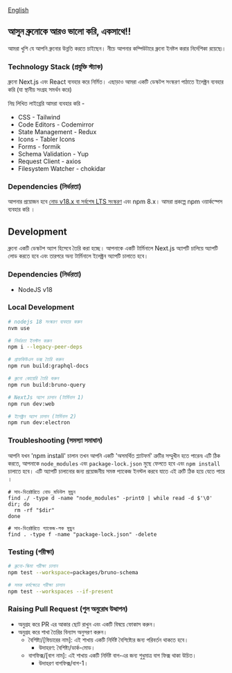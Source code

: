 [English](../../contributing.md)

## আসুন ব্রুনোকে আরও ভালো করি, একসাথে!!

আমরা খুশি যে আপনি ব্রুনোর উন্নতি করতে চাইছেন। নীচে আপনার কম্পিউটারে ব্রুনো ইনষ্টল করার নির্দেশিকা রয়েছে৷।

### Technology Stack (প্রযুক্তি স্ট্যাক)

ব্রুনো Next.js এবং React ব্যবহার করে নির্মিত। এছাড়াও আমরা একটি ডেস্কটপ সংস্করণ পাঠাতে ইলেক্ট্রন ব্যবহার করি (যা স্থানীয় সংগ্রহ সমর্থন করে)

নিম্ন লিখিত লাইব্রেরি আমরা ব্যবহার করি -

- CSS - Tailwind
- Code Editors - Codemirror
- State Management - Redux
- Icons - Tabler Icons
- Forms - formik
- Schema Validation - Yup
- Request Client - axios
- Filesystem Watcher - chokidar

### Dependencies (নির্ভরতা)

আপনার প্রয়োজন হবে [নোড v18.x বা সর্বশেষ LTS সংস্করণ](https://nodejs.org/en/) এবং npm 8.x। আমরা প্রকল্পে npm ওয়ার্কস্পেস ব্যবহার করি ।

## Development

ব্রুনো একটি ডেস্কটপ অ্যাপ হিসেবে তৈরি করা হচ্ছে। আপনাকে একটি টার্মিনালে Next.js অ্যাপটি চালিয়ে অ্যাপটি লোড করতে হবে এবং তারপরে অন্য টার্মিনালে ইলেক্ট্রন অ্যাপটি চালাতে হবে।

### Dependencies (নির্ভরতা)

- NodeJS v18

### Local Development

```bash
# nodejs 18 সংস্করণ ব্যবহার করুন
nvm use

# নির্ভরতা ইনস্টল করুন
npm i --legacy-peer-deps

# গ্রাফকিউএল ডক্স তৈরি করুন
npm run build:graphql-docs

# ব্রুনো কোয়েরি তৈরি করুন
npm run build:bruno-query

# NextJs অ্যাপ চালান (টার্মিনাল 1)
npm run dev:web

# ইলেক্ট্রন অ্যাপ চালান (টার্মিনাল 2)
npm run dev:electron
```

### Troubleshooting (সমস্যা সমাধান)

আপনি যখন 'npm install' চালান তখন আপনি একটি 'অসমর্থিত প্ল্যাটফর্ম' ত্রুটির সম্মুখীন হতে পারেন৷ এটি ঠিক করতে, আপনাকে `node_modules` এবং `package-lock.json` মুছে ফেলতে হবে এবং `npm install` চালাতে হবে। এটি অ্যাপটি চালানোর জন্য প্রয়োজনীয় সমস্ত প্যাকেজ ইনস্টল করবে যাতে এই ত্রুটি ঠিক হয়ে যেতে পারে ।

```shell
# সাব-ডিরেক্টরিতে নোড_মডিউল মুছুন
find ./ -type d -name "node_modules" -print0 | while read -d $'\0' dir; do
  rm -rf "$dir"
done

# সাব-ডিরেক্টরিতে প্যাকেজ-লক মুছুন
find . -type f -name "package-lock.json" -delete
```

### Testing (পরীক্ষা)

```bash
# ব্রুনো-স্কিমা পরীক্ষা চালান
npm test --workspace=packages/bruno-schema

# সমস্ত কর্মক্ষেত্রে পরীক্ষা চালান
npm test --workspaces --if-present
```

### Raising Pull Request (পুল অনুরোধ উত্থাপন)

- অনুগ্রহ করে PR এর আকার ছোট রাখুন এবং একটি বিষয়ে ফোকাস করুন।
- অনুগ্রহ করে শাখা তৈরির বিন্যাস অনুসরণ করুন।
  - বৈশিষ্ট্য/[ফিচারের নাম]: এই শাখায় একটি নির্দিষ্ট বৈশিষ্ট্যের জন্য পরিবর্তন থাকতে হবে।
    - উদাহরণ: বৈশিষ্ট্য/ডার্ক-মোড।
  - বাগফিক্স/[বাগ নাম]: এই শাখায় একটি নির্দিষ্ট বাগ-এর জন্য শুধুমাত্র বাগ ফিক্স থাকা উচিত।
    - উদাহরণ বাগফিক্স/বাগ-1।
